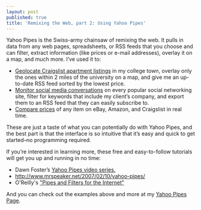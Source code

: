 ```yaml
---
layout: post
published: true
title: 'Remixing the Web, part 2: Using Yahoo Pipes'
---
```

Yahoo Pipes is the Swiss-army chainsaw of remixing the web. It pulls in data from any web pages, spreadsheets, or RSS feeds that you choose and can filter, extract information (like prices or e-mail addresses),  overlay it on a map, and much more. I’ve used it to:

* [Geolocate Craigslist apartment listings](http://pipes.yahoo.com/pipes/pipe.info?_id=777eea383391666005fff5e7177e00ad) in my college town, overlay only the ones within 2 miles of the university on a map, and give me an up-to-date RSS feed sorted by the lowest price.
* [Monitor social media conversations](http://pipes.yahoo.com/pipes/pipe.info?_id=f1ae63990f6d5b9e48ce807a77bb9995) on every popular social networking site, filter for keywords that include my client’s company, and export them to an RSS feed that they can easily subscribe to.
* [Compare prices](http://pipes.yahoo.com/pipes/pipe.info?_id=2ndkDkLB2xGOIvh6HxeTaQ) of any item on eBay, Amazon, and Craigslist in real time.

These are just a taste of what you can potentially do with Yahoo Pipes, and the best part is that the interface is so intuitive that it’s easy and quick to get started–no programming required.

If you’re interested in learning more, these free and easy-to-follow tutorials will get you up and running in no time:

* Dawn Foster’s [Yahoo Pipes video series.](http://fastwonderblog.com/yahoo-pipes-and-rss-hacks/)
* http://www.mrspeaker.net/2007/02/10/yahoo-pipes/
* O'Reilly's ["Pipes and Filters for the Internet"](http://radar.oreilly.com/archives/2007/02/pipes-and-filte.html)

And you can check out the examples above and more at my [Yahoo Pipes Page](http://pipes.yahoo.com/davidmerrick).
